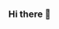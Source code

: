 ### Hi there 👋

<!--
![Anurag's GitHub stats](https://github-readme-stats.vercel.app/api?username=nicolapunzi&count_private=true&show_icons=true&theme=radical)

<!--**nicolapunzi/nicolapunzi** is a ✨ _special_ ✨ repository because its `README.md` (this file) appears on your GitHub profile.

Here are some ideas to get you started:

- 🔭 I’m currently working on ...
- 🌱 I’m currently learning ...
- 👯 I’m looking to collaborate on ...
- 🤔 I’m looking for help with ...
- 💬 Ask me about ...
- 📫 How to reach me: ...
- 😄 Pronouns: ...
- ⚡ Fun fact: ...
-->
